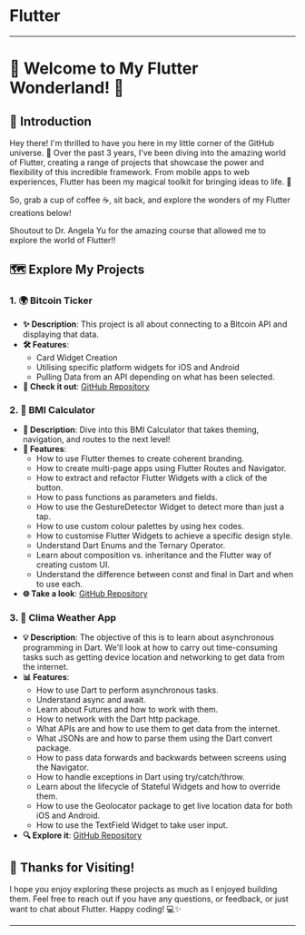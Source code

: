# Flutter

---

# 🌟 Welcome to My Flutter Wonderland! 🌟

## 👋 Introduction

Hey there! I'm thrilled to have you here in my little corner of the GitHub universe. 🚀 Over the past 3 years, I've been diving into the amazing world of Flutter, creating a range of projects that showcase the power and flexibility of this incredible framework. From mobile apps to web experiences, Flutter has been my magical toolkit for bringing ideas to life. 🌈

So, grab a cup of coffee ☕, sit back, and explore the wonders of my Flutter creations below!

Shoutout to Dr. Angela Yu for the amazing course that allowed me to explore the world of Flutter!!

## 🗺️ Explore My Projects

### 1. **🌍 Bitcoin Ticker**
   - **✨ Description**: This project is all about connecting to a Bitcoin API and displaying that data.
   - **🛠️ Features**: 
     - Card Widget Creation
     - Utilising specific platform widgets for iOS and Android 
     - Pulling Data from an API depending on what has been selected.
   - **🔗 Check it out**: [GitHub Repository](https://github.com/Khondwani/bitcoin-ticker-flutter)

### 2. **📱 BMI Calculator**
   - **🚀 Description**: Dive into this BMI Calculator that takes theming, navigation, and routes to the next level!
   - **🎨 Features**: 
     - How to use Flutter themes to create coherent branding. 
     - How to create multi-page apps using Flutter Routes and Navigator.
     - How to extract and refactor Flutter Widgets with a click of the button. 
     - How to pass functions as parameters and fields.
     - How to use the GestureDetector Widget to detect more than just a tap.
     - How to use custom colour palettes by using hex codes.
     - How to customise Flutter Widgets to achieve a specific design style.
     - Understand Dart Enums and the Ternary Operator.
     - Learn about composition vs. inheritance and the Flutter way of creating custom UI.
     - Understand the difference between const and final in Dart and when to use each.
   - **🌐 Take a look**: [GitHub Repository](https://github.com/Khondwani/bmi-calculator-flutter/tree/main)

### 3. **💼 Clima Weather App**
   - **💡 Description**: The objective of this is to learn about asynchronous programming in Dart. We'll look at how to carry out time-consuming tasks such as getting device location and networking to get data from the internet.
   - **📊 Features**: 
      - How to use Dart to perform asynchronous tasks.
      - Understand async and await.
      - Learn about Futures and how to work with them.
      - How to network with the Dart http package.
      - What APIs are and how to use them to get data from the internet.
      - What JSONs are and how to parse them using the Dart convert package.
      - How to pass data forwards and backwards between screens using the Navigator.
      - How to handle exceptions in Dart using try/catch/throw.
      - Learn about the lifecycle of Stateful Widgets and how to override them.
      - How to use the Geolocator package to get live location data for both iOS and Android.
      - How to use the TextField Widget to take user input.
   - **🔍 Explore it**: [GitHub Repository](https://github.com/Khondwani/Clima-Flutter/tree/main)

## 🎉 Thanks for Visiting!

I hope you enjoy exploring these projects as much as I enjoyed building them. Feel free to reach out if you have any questions, or feedback, or just want to chat about Flutter. Happy coding! 💻✨

---
